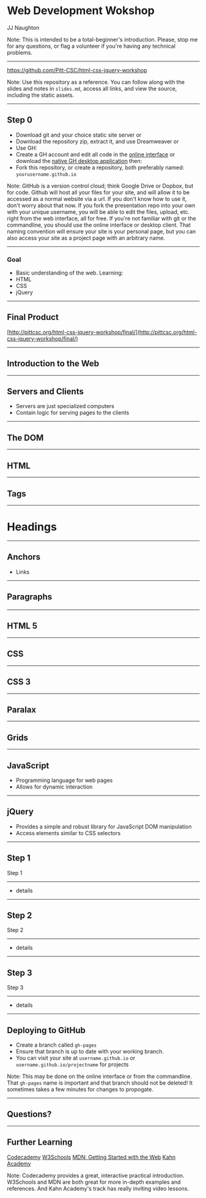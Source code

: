 # Web Development Wokshop

JJ Naughton

Note: This is intended to be a total-beginner's introduction. Please, stop me for any questions, or flag a volunteer if you're having any technical problems.

---

https://github.com/Pitt-CSC/html-css-jquery-workshop

Note: Use this repository as a reference. You can follow along with the slides and notes in `slides.md`, access all links, and view the source, including the static assets.

---

## Step 0
- Download git and your choice static site server
or
- Download the repository zip, extract it, and use Dreamweaver
or
- Use GH:
- Create a GH account and edit all code in the [online interface](https://github.com/) or download the [native GH desktop application](https://desktop.github.com/)
then:
- Fork this repository, or create a repository, both preferably named: `yourusername.github.io`

Note: GitHub is a version control cloud; think Google Drive or Dopbox, but for code. Github will host all your files for your site, and will allow it to be accessed as a normal website via a url. If you don't know how to use it, don't worry about that now. If you fork the presentation repo into your own with your unique username, you will be able to edit the files, upload, etc. right from the web interface, all for free. If you're not familiar with git or the commandline, you should use the online interface or desktop client. That naming convention will ensure your site is your personal page, but you can also access your site as a project page with an arbitrary name.

---

### Goal
- Basic understanding of the web.
Learning:
- HTML
- CSS
- jQuery

----

## Final Product

[http://pittcsc.org/html-css-jquery-workshop/final/](http://pittcsc.org/html-css-jquery-workshop/final/)

---

## Introduction to the Web

----

## Servers and Clients
- Servers are just specialized computers
- Contain logic for serving pages to the clients

----

## The DOM

---

## HTML

----

## Tags

----

## <h1> Headings </h1>

----

## <a> Anchors </a>
- Links

----

## <p> Paragraphs </p>

----

## HTML 5

---

## CSS

----

## CSS 3

----

## Paralax

----

## Grids

---

## JavaScript
- Programming language for web pages
- Allows for dynamic interaction

----

## jQuery

- Provides a simple and robust library for JavaScript DOM manipulation
- Access elements similar to CSS selectors

---

## Step 1
Step 1

----

- details

---
## Step 2
Step 2

----

- details

---

## Step 3
Step 3

----

- details

---

## Deploying to GitHub
- Create a branch called `gh-pages`
- Ensure that branch is up to date with your working branch.
- You can visit your site at `username.github.io` or `username.github.io/projectname` for projects

Note: This may be done on the online interface or from the commandline. That `gh-pages` name is important and that branch should not be deleted! It sometimes takes a few minutes for changes to propogate.

---

## Questions?

---

## Further Learning
[Codecademy](https://www.codecademy.com/learn)
[W3Schools](http://www.w3schools.com/)
[MDN: Getting Started with the Web](https://developer.mozilla.org/en-US/Learn/Getting_started_with_the_web)
[Kahn Academy](https://www.khanacademy.org/computing/computer-programming)

Note: Codecademy provides a great, interactive practical introduction. W3Schools and MDN are both great for more in-depth examples and references. And Kahn Academy's track has really inviting video lessons.


